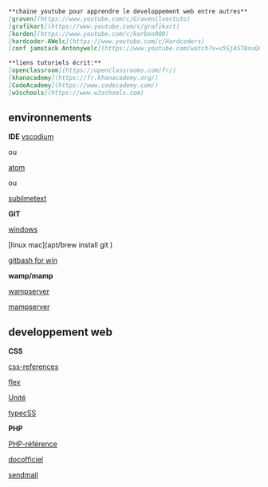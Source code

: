```md
**chaine youtube pour apprendre le developpement web entre autres**
[graven](https://www.youtube.com/c/Gravenilvectuto)
[grafikart](https://www.youtube.com/c/grafikart)
[korden](https://www.youtube.com/c/korben000)
[hardcoder-AWelc](https://www.youtube.com/c/Hardcoders)
[conf jamstack Antonywelc](https://www.youtube.com/watch?v=v5SjAST0xuQ&ab_channel=Asynconf)

**liens tutoriels écrit:**
[openclassroom](https://openclassrooms.com/fr/)
[khanacademy](https://fr.khanacademy.org/)
[CodeAcademy](https://www.codecademy.com/)
[w3schools](https://www.w3schools.com)
```


## environnements

**IDE**
[vscodium](https://vscodium.com/)

ou

[atom](https://atom.io)

ou

[sublimetext](https://www.sublimetext.com/)


**GIT**

[windows](https://git-scm.com/download/win)

[linux mac](apt/brew install git )

[gitbash for win](https://gitforwindows.org/)


**wamp/mamp**

[wampserver](https://www.wampserver.com/)

[mampserver](https://www.mamp.info/en/downloads/)

## developpement web


**CSS**

[css-references](https://www.w3schools.com/cssref/default.asps)

[flex](https://flexboxfroggy.com/#fr)

[Unité](https://developer.mozilla.org/fr/docs/Web/CSS/CSS_Values_and_Units)

[typecSS](https://developer.mozilla.org/fr/docs/Web/CSS/CSS_Types)

**PHP**

[PHP-référence](https://www.w3schools.com/php/default.asp)

[docofficiel](https://www.php.net/)

[sendmail](https://sourceforge.net/projects/send-mail/)
